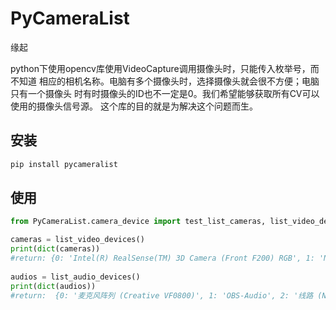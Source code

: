 # PyCameraList

缘起

python下使用opencv库使用VideoCapture调用摄像头时，只能传入枚举号，而不知道
相应的相机名称。电脑有多个摄像头时，选择摄像头就会很不方便；电脑只有一个摄像头
时有时摄像头的ID也不一定是0。我们希望能够获取所有CV可以使用的摄像头信号源。
这个库的目的就是为解决这个问题而生。


## 安装
```cmd
pip install pycameralist
```

## 使用

```python
from PyCameraList.camera_device import test_list_cameras, list_video_devices, list_audio_devices

cameras = list_video_devices()
print(dict(cameras))
#return: {0: 'Intel(R) RealSense(TM) 3D Camera (Front F200) RGB', 1: 'NewTek NDI Video', 2: 'Intel(R) RealSense(TM) 3D Camera Virtual Driver', 3: 'Intel(R) RealSense(TM) 3D Camera (Front F200) Depth', 4: 'OBS-Camera', 5: 'OBS-Camera2', 6: 'OBS-Camera3', 7: 'OBS-Camera4', 8: 'OBS Virtual Camera'}
 
audios = list_audio_devices()
print(dict(audios))
#return:  {0: '麦克风阵列 (Creative VF0800)', 1: 'OBS-Audio', 2: '线路 (NewTek NDI Audio)'}


```



